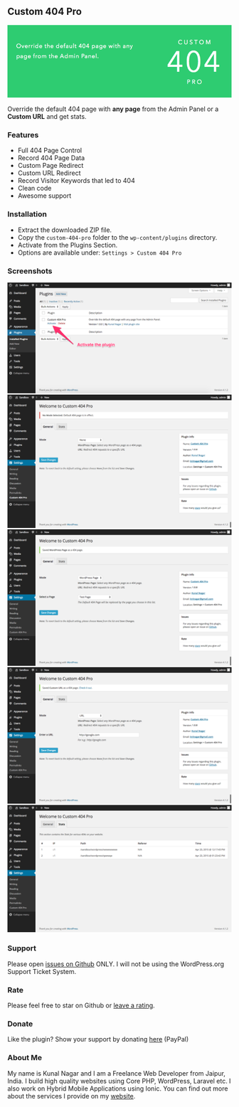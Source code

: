 ## Custom 404 Pro

![Banner](assets/banner-772x250.png "Banner")

Override the default 404 page with **any page** from the Admin Panel or a **Custom URL** and get stats.

### Features

* Full 404 Page Control
* Record 404 Page Data
* Custom Page Redirect
* Custom URL Redirect
* Record Visitor Keywords that led to 404
* Clean code
* Awesome support

### Installation

* Extract the downloaded ZIP file.
* Copy the ```custom-404-pro``` folder to the ```wp-content/plugins``` directory.
* Activate from the Plugins Section.
* Options are available under: ```Settings > Custom 404 Pro```

### Screenshots

![Activate Plugin](assets/screenshot-1.png "Activate Plugin")
![Go to Settings > Custom 404 Pro to open up the Options Page](assets/screenshot-2.png "Go to Settings > Custom 404 Pro to open up the Options Page")
![Mode: WordPress Page (replace default 404 with custom WordPress Page)](assets/screenshot-3.png "Mode: WordPress Page (replace default 404 with custom WordPress Page)")
![Mode: URL (replace default 404 with a custom redirect)](assets/screenshot-4.png "Mode: URL (replace default 404 with a custom redirect)")
![Stats Record (List of all 404s)](assets/screenshot-5.png "Stats Record (List of all 404s)")

### Support

Please open [issues on Github](https://github.com/kunalnagar/custom-404-pro/issues) ONLY. I will not be using the WordPress.org Support Ticket System.

### Rate

Please feel free to star on Github or [leave a rating](https://wordpress.org/plugins/custom-404-pro/).

### Donate

Like the plugin? Show your support by donating [here](http://kunalnagar.in/donate) (PayPal)

### About Me

My name is Kunal Nagar and I am a Freelance Web Developer from Jaipur, India. I build high quality websites using Core PHP, WordPress, Laravel etc. I also work on Hybrid Mobile Applications using Ionic. You can find out more about the services I provide on my [website](http://kunalnagar.in).